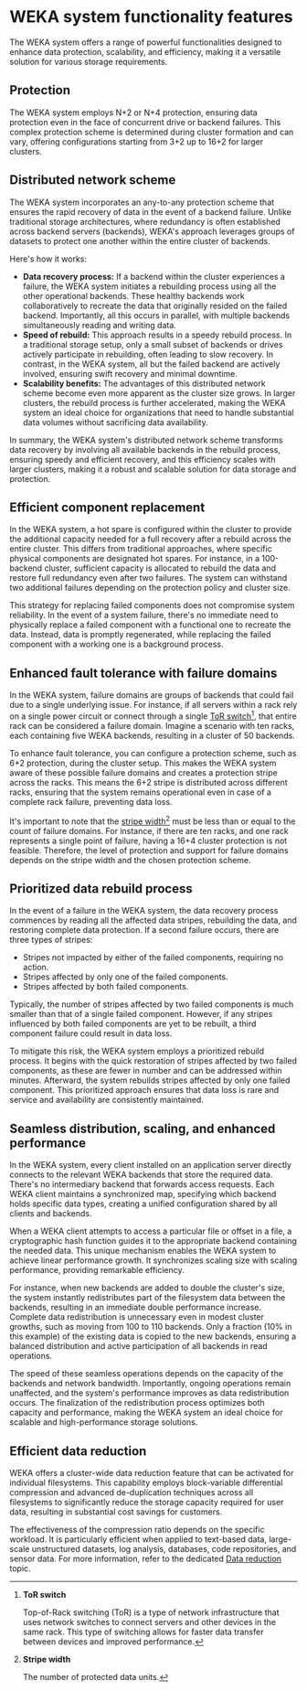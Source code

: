 # WEKA system functionality features



The WEKA system offers a range of powerful functionalities designed to enhance data protection, scalability, and efficiency, making it a versatile solution for various storage requirements.

## Protection

The WEKA system employs N+2 or N+4 protection, ensuring data protection even in the face of concurrent drive or backend failures. This complex protection scheme is determined during cluster formation and can vary, offering configurations starting from 3+2 up to 16+2 for larger clusters.

## Distributed network scheme

The WEKA system incorporates an any-to-any protection scheme that ensures the rapid recovery of data in the event of a backend failure. Unlike traditional storage architectures, where redundancy is often established across backend servers (backends), WEKA's approach leverages groups of datasets to protect one another within the entire cluster of backends.

Here's how it works:

* **Data recovery process:** If a backend within the cluster experiences a failure, the WEKA system initiates a rebuilding process using all the other operational backends. These healthy backends work collaboratively to recreate the data that originally resided on the failed backend. Importantly, all this occurs in parallel, with multiple backends simultaneously reading and writing data.
* **Speed of rebuild:** This approach results in a speedy rebuild process. In a traditional storage setup, only a small subset of backends or drives actively participate in rebuilding, often leading to slow recovery. In contrast, in the WEKA system, all but the failed backend are actively involved, ensuring swift recovery and minimal downtime.
* **Scalability benefits:** The advantages of this distributed network scheme become even more apparent as the cluster size grows. In larger clusters, the rebuild process is further accelerated, making the WEKA system an ideal choice for organizations that need to handle substantial data volumes without sacrificing data availability.

In summary, the WEKA system's distributed network scheme transforms data recovery by involving all available backends in the rebuild process, ensuring speedy and efficient recovery, and this efficiency scales with larger clusters, making it a robust and scalable solution for data storage and protection.

## **Efficient component replacement**

In the WEKA system, a hot spare is configured within the cluster to provide the additional capacity needed for a full recovery after a rebuild across the entire cluster. This differs from traditional approaches, where specific physical components are designated hot spares. For instance, in a 100-backend cluster, sufficient capacity is allocated to rebuild the data and restore full redundancy even after two failures. The system can withstand two additional failures depending on the protection policy and cluster size.

This strategy for replacing failed components does not compromise system reliability. In the event of a system failure, there's no immediate need to physically replace a failed component with a functional one to recreate the data. Instead, data is promptly regenerated, while replacing the failed component with a working one is a background process.

## **Enhanced fault tolerance with failure domains**

In the WEKA system, failure domains are groups of backends that could fail due to a single underlying issue. For instance, if all servers within a rack rely on a single power circuit or connect through a single [ToR switch](#user-content-fn-1)[^1], that entire rack can be considered a failure domain. Imagine a scenario with ten racks, each containing five WEKA backends, resulting in a cluster of 50 backends.

To enhance fault tolerance, you can configure a protection scheme, such as 6+2 protection, during the cluster setup. This makes the WEKA system aware of these possible failure domains and creates a protection stripe across the racks. This means the 6+2 stripe is distributed across different racks, ensuring that the system remains operational even in case of a complete rack failure, preventing data loss.

It's important to note that the [stripe width](#user-content-fn-2)[^2] must be less than or equal to the count of failure domains. For instance, if there are ten racks, and one rack represents a single point of failure, having a 16+4 cluster protection is not feasible. Therefore, the level of protection and support for failure domains depends on the stripe width and the chosen protection scheme.

## Prioritized data rebuild process

In the event of a failure in the WEKA system, the data recovery process commences by reading all the affected data stripes, rebuilding the data, and restoring complete data protection. If a second failure occurs, there are three types of stripes:

* Stripes not impacted by either of the failed components, requiring no action.
* Stripes affected by only one of the failed components.
* Stripes affected by both failed components.

Typically, the number of stripes affected by two failed components is much smaller than that of a single failed component. However, if any stripes influenced by both failed components are yet to be rebuilt, a third component failure could result in data loss.

To mitigate this risk, the WEKA system employs a prioritized rebuild process. It begins with the quick restoration of stripes affected by two failed components, as these are fewer in number and can be addressed within minutes. Afterward, the system rebuilds stripes affected by only one failed component. This prioritized approach ensures that data loss is rare and service and availability are consistently maintained.

## **Seamless distribution, scaling, and enhanced performance**

In the WEKA system, every client installed on an application server directly connects to the relevant WEKA backends that store the required data. There's no intermediary backend that forwards access requests. Each WEKA client maintains a synchronized map, specifying which backend holds specific data types, creating a unified configuration shared by all clients and backends.

When a WEKA client attempts to access a particular file or offset in a file, a cryptographic hash function guides it to the appropriate backend containing the needed data. This unique mechanism enables the WEKA system to achieve linear performance growth. It synchronizes scaling size with scaling performance, providing remarkable efficiency.

For instance, when new backends are added to double the cluster's size, the system instantly redistributes part of the filesystem data between the backends, resulting in an immediate double performance increase. Complete data redistribution is unnecessary even in modest cluster growths, such as moving from 100 to 110 backends. Only a fraction (10% in this example) of the existing data is copied to the new backends, ensuring a balanced distribution and active participation of all backends in read operations.

The speed of these seamless operations depends on the capacity of the backends and network bandwidth. Importantly, ongoing operations remain unaffected, and the system's performance improves as data redistribution occurs. The finalization of the redistribution process optimizes both capacity and performance, making the WEKA system an ideal choice for scalable and high-performance storage solutions.

## **Efficient data reduction**

WEKA offers a cluster-wide data reduction feature that can be activated for individual filesystems. This capability employs block-variable differential compression and advanced de-duplication techniques across all filesystems to significantly reduce the storage capacity required for user data, resulting in substantial cost savings for customers.

The effectiveness of the compression ratio depends on the specific workload. It is particularly efficient when applied to text-based data, large-scale unstructured datasets, log analysis, databases, code repositories, and sensor data. For more information, refer to the dedicated [Data reduction](../filesystems.md#data-reduction) topic.

[^1]: **ToR switch**

    Top-of-Rack switching (ToR) is a type of network infrastructure that uses network switches to connect servers and other devices in the same rack. This type of switching allows for faster data transfer between devices and improved performance.

[^2]: **Stripe width**

    The number of protected data units.
